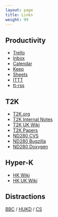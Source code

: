 ```yaml
---
layout: page
title: Links
weight: 99
---
```


## Productivity
* [Trello](https://trello.com/)
* [Inbox](https://inbox.google.com)
* [Calendar](http://www.google.com/calendar)
* [Keep](https://keep.google.com/u/0/)
* [Sheets](https://docs.google.com/spreadsheets/u/0/)
* [ITTT](https://ifttt.com/myrecipes/personal)
* [tt-rss](http://localhost/tt-rss)

## T2K
* [T2K.org](http://www.t2k.org/events_listing)
* [T2K Internal Notes](www.t2k.org/docs/technotes/)
* [T2K UK Wiki](http://www.t2kuk.org/wiki/DavidHadley)
* [T2K Papers](http://t2k-experiment.org/publications/)
* [ND280 CVS](http://repo.nd280.org/viewvc)
* [ND280 Bugzilla](http://bugzilla.nd280.org)
* [ND280 Doxygen](http://hep.lancs.ac.uk/nd280Doc/)

<!-- * [ND280 LXR](https://repo.nd280.org/lxr) -->

## Hyper-K
* [HK Wiki](https://wiki.hyperk.org/DavidHadley)
* [HK UK Wiki](https://wiki.uk.hyperk.org/DavidHadley)

## Distractions
[BBC](http://www.bbc.co.uk/news/politics)
/ [HUKD](http://hukd.garyrip.com/top/index.php) 
/ [CS](http://www.cheapshark.com/browse)
